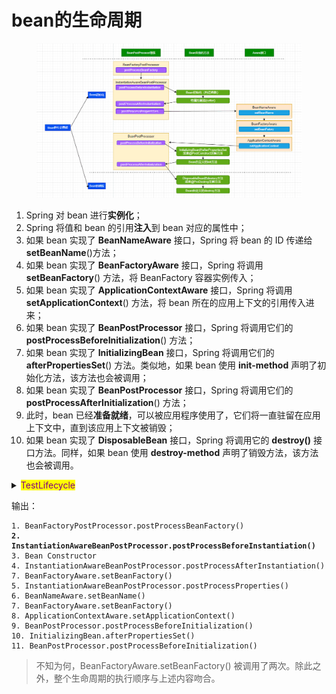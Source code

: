 # bean的生命周期

<figure><img src="../../.gitbook/assets/spring-framework-ioc-source-102.png" alt=""><figcaption></figcaption></figure>

1. Spring 对 bean 进行**实例化**；
2. Spring 将值和 bean 的引用**注入**到 bean 对应的属性中；
3. 如果 bean 实现了 **BeanNameAware** 接口，Spring 将 bean 的 ID 传递给 **setBeanName**()方法；
4. 如果 bean 实现了 **BeanFactoryAware** 接口，Spring 将调用 **setBeanFactory**() 方法，将 BeanFactory 容器实例传入；
5. 如果 bean 实现了 **ApplicationContextAware** 接口，Spring 将调用 **setApplicationContext**() 方法，将 bean 所在的应用上下文的引用传入进来；
6. 如果 bean 实现了 **BeanPostProcessor** 接口，Spring 将调用它们的 **postProcessBeforeInitialization**() 方法；
7. 如果 bean 实现了 **InitializingBean** 接口，Spring 将调用它们的 **afterPropertiesSet**() 方法。类似地，如果 bean 使用 **init-method** 声明了初始化方法，该方法也会被调用；
8. 如果 bean 实现了 **BeanPostProcessor** 接口，Spring 将调用它们的 **postProcessAfterInitialization**() 方法；
9. 此时，bean 已经**准备就绪**，可以被应用程序使用了，它们将一直驻留在应用上下文中，直到该应用上下文被销毁；
10. 如果 bean 实现了 **DisposableBean** 接口，Spring 将调用它的 **destroy()** 接口方法。同样，如果 bean 使用 **destroy-method** 声明了销毁方法，该方法也会被调用。

<details>

<summary><mark style="color:purple;">TestLifecycle</mark> </summary>

{% code overflow="wrap" %}
```java
/**
 * @author Zhang B H
 * @create 2024-01-19 14:34
 */
@Slf4j
@Configuration
public class TestLifecycle implements BeanNameAware, BeanFactoryAware,
        ApplicationContextAware, InitializingBean, DisposableBean {

    public TestLifecycle() {
        log.error("3. Bean Constructor");
    }

    @Override
    public void setBeanName(String name) {
        log.error("6. BeanNameAware.setBeanName()");
    }

    @Override
    public void setBeanFactory(BeanFactory beanFactory)
            throws BeansException {
        log.error("7. BeanFactoryAware.setBeanFactory()");
    }


    @Override
    public void setApplicationContext(ApplicationContext applicationContext)
            throws BeansException {
        log.error("8. ApplicationContextAware.setApplicationContext()");
    }

    @Override
    public void afterPropertiesSet() throws Exception {
        log.error("10. InitializingBean.afterPropertiesSet()");
    }

    @Override
    public void destroy() throws Exception {
        log.error("12. InitializingBean.afterPropertiesSet()");
    }

    @Component
    public static class TestBeanFactorPostProcessor
            implements BeanFactoryPostProcessor {
        @Override
        public void postProcessBeanFactory(
                ConfigurableListableBeanFactory beanFactory)
                throws BeansException {
            log.error("1. BeanFactoryPostProcessor.postProcessBeanFactory()");
        }

    }

    @Component
    public static class TestInstantiationAwareBeanPostProcessor
            implements InstantiationAwareBeanPostProcessor {
        @Override
        public Object postProcessBeforeInstantiation(Class<?> beanClass, String beanName)
                throws BeansException {
            log.error("2. InstantiationAwareBeanPostProcessor.postProcessBeforeInstantiation()");
            return InstantiationAwareBeanPostProcessor.super.postProcessBeforeInstantiation(beanClass, beanName);
        }

        @Override
        public boolean postProcessAfterInstantiation(Object bean, String beanName)
                throws BeansException {
            log.error("4. InstantiationAwareBeanPostProcessor.postProcessAfterInstantiation()");
            return InstantiationAwareBeanPostProcessor.super.postProcessAfterInstantiation(bean, beanName);
        }

        @Override
        public PropertyValues postProcessProperties(
                PropertyValues pvs, Object bean, String beanName)
                throws BeansException {
            log.error("5. InstantiationAwareBeanPostProcessor.postProcessProperties()");
            return InstantiationAwareBeanPostProcessor.super.postProcessProperties(pvs, bean, beanName);
        }
    }

    @Component
    public static class TestBeanPostProcessor implements BeanPostProcessor {
        @Override
        public Object postProcessBeforeInitialization(Object bean, String beanName)
                throws BeansException {
            log.error("9. BeanPostProcessor.postProcessBeforeInitialization()");
            return BeanPostProcessor.super.postProcessBeforeInitialization(bean, beanName);
        }

        @Override
        public Object postProcessAfterInitialization(Object bean, String beanName)
                throws BeansException {
            log.error("11. BeanPostProcessor.postProcessBeforeInitialization()");
            return BeanPostProcessor.super.postProcessAfterInitialization(bean, beanName);
        }
    }

    public static void main(String[] args) {
        new AnnotationConfigApplicationContext(TestLifecycle.class);
    }
}
```
{% endcode %}

</details>

输出：

<pre class="language-java"><code class="lang-java">1. BeanFactoryPostProcessor.postProcessBeanFactory()
<strong>2. InstantiationAwareBeanPostProcessor.postProcessBeforeInstantiation()
</strong>3. Bean Constructor
4. InstantiationAwareBeanPostProcessor.postProcessAfterInstantiation()
7. BeanFactoryAware.setBeanFactory()
5. InstantiationAwareBeanPostProcessor.postProcessProperties()
6. BeanNameAware.setBeanName()
7. BeanFactoryAware.setBeanFactory()
8. ApplicationContextAware.setApplicationContext()
9. BeanPostProcessor.postProcessBeforeInitialization()
10. InitializingBean.afterPropertiesSet()
11. BeanPostProcessor.postProcessBeforeInitialization()
</code></pre>

> 不知为何，BeanFactoryAware.setBeanFactory() 被调用了两次。除此之外，整个生命周期的执行顺序与上述内容吻合。
